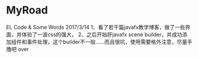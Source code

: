 # MyRoad
EL Code &amp; Some Words
2017/3/14
  1、看了若干篇javafx教学博客，做了一些界面，并体验了一波css的强大，
  2、之后开始肝javafx scene builder，并成功添加组件和事件处理，这个builder不一般……而且很坑，使用需要格外注意，尽量手撸吧
  over
